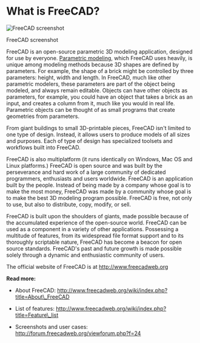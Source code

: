 # What is FreeCAD?

![FreeCAD screenshot](http://www.freecadweb.org/wiki/images/thumb/7/72/Freecad016_screenshot1.jpg/800px-Freecad016_screenshot1.jpg)

FreeCAD screenshot

FreeCAD is an open-source parametric 3D modeling application, designed for use by everyone. [Parametric modeling](http://en.wikipedia.org/wiki/Parametric_feature_based_modeler), which FreeCAD uses heavily, is unique among modeling methods because 3D shapes are defined by parameters. For example, the shape of a brick might be controlled by three parameters: height, width and length. In FreeCAD, much like other parametric modelers, these parameters are part of the object being modeled, and always remain editable. Objects can have other objects as parameters, for example, you could have an object that takes a brick as an input, and creates a column from it, much like you would in real life. Parametric objects can be thought of as small programs that create geometries from parameters.

From giant buildings to small 3D-printable pieces, FreeCAD isn't limited to one type of design. Instead, it allows users to produce models of all sizes and purposes. Each of type of design has specialized toolsets and workflows built into FreeCAD.

FreeCAD is also multiplatform (it runs identically on Windows, Mac OS and Linux platforms.) FreeCAD is open source and was built by the perseverance and hard work of a large community of dedicated programmers, enthusiasts and users worldwide. FreeCAD is an application built by the people. Instead of being made by a company whose goal is to make the most money, FreeCAD was made by a community whose goal is to make the best 3D modeling program possible. FreeCAD is free, not only to use, but also to distribute, copy, modify, or sell.

FreeCAD is built upon the shoulders of giants, made possible because of the accumulated experience of the open-source world. FreeCAD can be used as a component in a variety of other applications. Possessing a multitude of features, from its widespread file format support and to its thoroughly scriptable nature, FreeCAD has become a beacon for open source standards. FreeCAD's past and future growth is made possible solely through a dynamic and enthusiastic community of users.

The official website of FreeCAD is at <http://www.freecadweb.org>

**Read more:**

- About FreeCAD: <http://www.freecadweb.org/wiki/index.php?title=About\_FreeCAD>

- List of features: <http://www.freecadweb.org/wiki/index.php?title=Feature\_list>

- Screenshots and user cases: <http://forum.freecadweb.org/viewforum.php?f=24>
